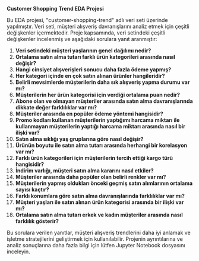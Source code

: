 **Customer Shopping Trend EDA Projesi**

Bu EDA projesi, "customer-shopping-trend" adlı veri seti üzerinde yapılmıştır. Veri seti, müşteri alışveriş davranışlarını analiz etmek için çeşitli değişkenler içermektedir. Proje kapsamında, veri setindeki çeşitli değişkenler incelenmiş ve aşağıdaki sorulara yanıt aranmıştır:

1. **Veri setindeki müşteri yaşlarının genel dağılımı nedir?**
2. **Ortalama satın alma tutarı farklı ürün kategorileri arasında nasıl değişir?**
3. **Hangi cinsiyet alışverişleri sonucu daha fazla ödeme yapmış?**
4. **Her kategori içinde en çok satın alınan ürünler hangileridir?**
5. **Belirli mevsimlerde müşterilerin daha sık alışveriş yapma durumu var mı?**
6. **Müşterilerin her ürün kategorisi için verdiği ortalama puan nedir?**
7. **Abone olan ve olmayan müşteriler arasında satın alma davranışlarında dikkate değer farklılıklar var mı?**
8. **Müşteriler arasında en popüler ödeme yöntemi hangisidir?**
9. **Promo kodları kullanan müşterilerin yaptığımı harcama miktarı ile kullanmayan müşterilerin yaptığı harcama miktarı arasında nasıl bir ilişki var?**
10. **Satın alma sıklığı yaş gruplarına göre nasıl değişir?**
11. **Ürünün boyutu ile satın alma tutarı arasında herhangi bir korelasyon var mı?**
12. **Farklı ürün kategorileri için müşterilerin tercih ettiği kargo türü hangisidir?**
13. **İndirim varlığı, müşteri satın alma kararını nasıl etkiler?**
14. **Müşteriler arasında daha popüler olan belirli renkler var mı?**
15. **Müşterilerin yapmış oldukları önceki geçmiş satın alımlarının ortalama sayısı kaçtır?**
16. **Farklı konumlara göre satın alma davranışlarında farklılıklar var mı?**
17. **Müşteri yaşları ile satın alınan ürün kategorisi arasında bir ilişki var mı?**
18. **Ortalama satın alma tutarı erkek ve kadın müşteriler arasında nasıl farklılık gösterir?**

Bu sorulara verilen yanıtlar, müşteri alışveriş trendlerini daha iyi anlamak ve işletme stratejilerini geliştirmek için kullanılabilir. Projenin ayrıntılarına ve analiz sonuçlarına daha fazla bilgi için lütfen Jupyter Notebook dosyasını inceleyin.
